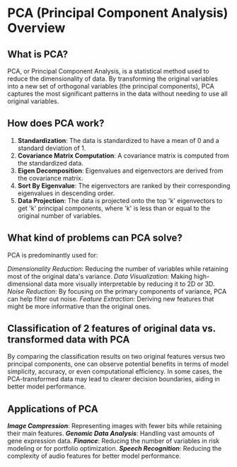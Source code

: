 # PCA (Principal Component Analysis) Overview

## What is PCA?
PCA, or Principal Component Analysis, is a statistical method used to reduce the dimensionality of data. By transforming the original variables into a new set of orthogonal variables (the principal components), PCA captures the most significant patterns in the data without needing to use all original variables.

## How does PCA work?
1. **Standardization**: The data is standardized to have a mean of 0 and a standard deviation of 1.
2. **Covariance Matrix Computation**: A covariance matrix is computed from the standardized data.
3. **Eigen Decomposition**: Eigenvalues and eigenvectors are derived from the covariance matrix.
4. **Sort By Eigenvalue**: The eigenvectors are ranked by their corresponding eigenvalues in descending order.
5. **Data Projection**: The data is projected onto the top 'k' eigenvectors to get 'k' principal components, where 'k' is less than or equal to the original number of variables.

## What kind of problems can PCA solve?

PCA is predominantly used for:

*Dimensionality Reduction*: Reducing the number of variables while retaining most of the original data's variance.
*Data Visualization*: Making high-dimensional data more visually interpretable by reducing it to 2D or 3D.
*Noise Reduction*: By focusing on the primary components of variance, PCA can help filter out noise.
*Feature Extraction*: Deriving new features that might be more informative than the original ones.

## Classification of 2 features of original data vs. transformed data with PCA
By comparing the classification results on two original features versus two principal components, one can observe potential benefits in terms of model simplicity, accuracy, or even computational efficiency. In some cases, the PCA-transformed data may lead to clearer decision boundaries, aiding in better model performance.

## Applications of PCA
***Image Compression***: Representing images with fewer bits while retaining their main features.
***Genomic Data Analysis***: Handling vast amounts of gene expression data.
***Finance***: Reducing the number of variables in risk modeling or for portfolio optimization.
***Speech Recognition***: Reducing the complexity of audio features for better model performance.
